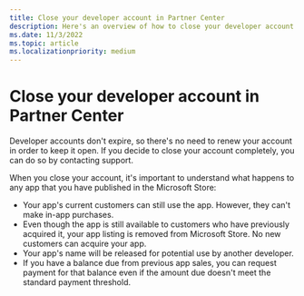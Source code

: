 ```yaml
---
title: Close your developer account in Partner Center
description: Here's an overview of how to close your developer account in Partner Center for Microsoft Store and other Microsoft programs in Partner Center.
ms.date: 11/3/2022
ms.topic: article
ms.localizationpriority: medium
---
```


# Close your developer account in Partner Center

Developer accounts don't expire, so there's no need to renew your account in order to keep it open. If you decide to close your account completely, you can do so by contacting support.

When you close your account, it's important to understand what happens to any app that you have published in the Microsoft Store:

-   Your app's current customers can still use the app. However, they can't make in-app purchases.
-   Even though the app is still available to customers who have previously acquired it, your app listing is removed from Microsoft Store. No new customers can acquire your app.
-   Your app's name will be released for potential use by another developer.
-   If you have a balance due from previous app sales, you can request payment for that balance even if the amount due doesn't meet the standard payment threshold.
